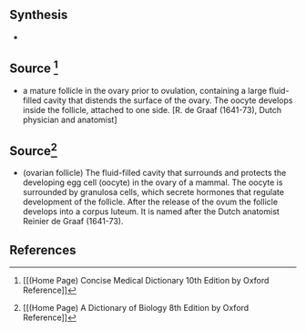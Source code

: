## Synthesis
- 
## Source [^1]
- a mature follicle in the ovary prior to ovulation, containing a large fluid-filled cavity that distends the surface of the ovary. The oocyte develops inside the follicle, attached to one side. \[R. de Graaf (1641-73), Dutch physician and anatomist]
## Source[^2]
- (ovarian follicle) The fluid-filled cavity that surrounds and protects the developing egg cell (oocyte) in the ovary of a mammal. The oocyte is surrounded by granulosa cells, which secrete hormones that regulate development of the follicle. After the release of the ovum the follicle develops into a corpus luteum. It is named after the Dutch anatomist Reinier de Graaf (1641-73).
## References

[^1]: [[(Home Page) Concise Medical Dictionary 10th Edition by Oxford Reference]]
[^2]: [[(Home Page) A Dictionary of Biology 8th Edition by Oxford Reference]]